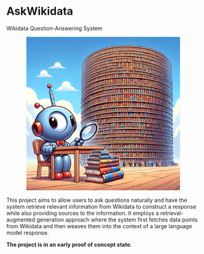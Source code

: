 # AskWikidata

Wikidata Question-Answering System


<p align="center"><img src="./image.jpg" alt="A cute wrap, the mascot of Nixwrap" style="width:400px;"/></p>

This project aims to allow users to ask questions naturally and have the system retrieve relevant information from Wikidata to construct a response while also providing sources to the information. It employs a retrieval-augmented generation approach where the system first fetches data points from Wikidata and then weaves them into the context of a large language model response. 

**The project is in an early proof of concept state.**
